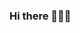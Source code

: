 ### Hi there 👋👋👋

<!--
**Fuuady/Fuuady** is a ✨ _special_ ✨ repository because its `README.md` (this file) appears on your GitHub profile.

Here are some ideas to get you started:

- 🔭 I’m currently working on Studying
- 🌱 I’m currently learning Coding
- 👯 I’m looking to collaborate on Nothing
- 🤔 I’m looking for help with Nothing
- 💬 Ask me about Nothing
- 📫 How to reach me: DON'T
- 😄 Pronouns: ?
- ⚡ Fun fact: Your Gay
-->
